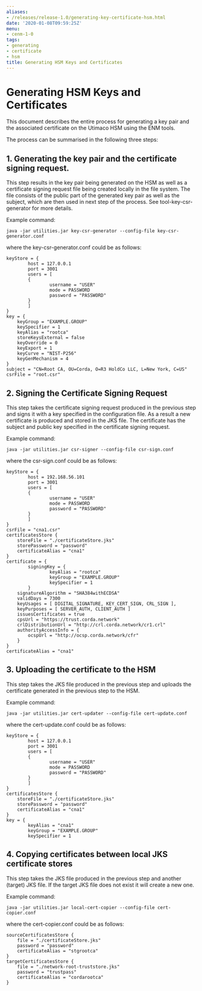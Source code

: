 ```yaml
---
aliases:
- /releases/release-1.0/generating-key-certificate-hsm.html
date: '2020-01-08T09:59:25Z'
menu:
- cenm-1-0
tags:
- generating
- certificate
- hsm
title: Generating HSM Keys and Certificates
---
```



# Generating HSM Keys and Certificates

This document describes the entire process for generating a key pair and the associated certificate on the Utimaco HSM
            using the ENM tools.

The process can be summarised in the following three steps:


## 1. Generating the key pair and the certificate signing request.

This step results in the key pair being generated on the HSM
                as well as a certificate signing request file being created locally in the file system. The file consists of the public
                part of the generated key pair as well as the subject, which are then used in next step of the process.
                See tool-key-csr-generator for more details.

Example command:

```guess
java -jar utilities.jar key-csr-generator --config-file key-csr-generator.conf
```
where the key-csr-generator.conf could be as follows:

```guess
keyStore = {
        host = 127.0.0.1
        port = 3001
        users = [
        {
                username = "USER"
                mode = PASSWORD
                password = "PASSWORD"
        }
        ]
}
key = {
    keyGroup = "EXAMPLE.GROUP"
    keySpecifier = 1
    keyAlias = "rootca"
    storeKeysExternal = false
    keyOverride = 0
    keyExport = 1
    keyCurve = "NIST-P256"
    keyGenMechanism = 4
}
subject = "CN=Root CA, OU=Corda, O=R3 HoldCo LLC, L=New York, C=US"
csrFile = "root.csr"
```

## 2. Signing the Certificate Signing Request

This step takes the certificate signing request produced in the previous step and signs it with a key specified in
                the configuration file. As a result a new certificate is produced and stored in the JKS file. The certificate has
                the subject and public key specified in the certificate signing request.

Example command:

```guess
java -jar utilities.jar csr-signer --config-file csr-sign.conf
```
where the csr-sign.conf could be as follows:

```guess
keyStore = {
        host = 192.168.56.101
        port = 3001
        users = [
        {
                username = "USER"
                mode = PASSWORD
                password = "PASSWORD"
        }
        ]
}
csrFile = "cna1.csr"
certificatesStore {
    storeFile = "./certificateStore.jks"
    storePassword = "password"
    certificateAlias = "cna1"
}
certificate = {
        signingKey = {
                keyAlias = "rootca"
                keyGroup = "EXAMPLE.GROUP"
                keySpecifier = 1
        }
    signatureAlgorithm = "SHA384withECDSA"
    validDays = 7300
    keyUsages = [ DIGITAL_SIGNATURE, KEY_CERT_SIGN, CRL_SIGN ],
    keyPurposes = [ SERVER_AUTH, CLIENT_AUTH ]
    issuesCertificates = true
    cpsUrl = "https://trust.corda.network"
    crlDistributionUrl = "http://crl.corda.network/cr1.crl"
    authorityAccessInfo = {
        ocspUrl = "http://ocsp.corda.network/cfr"
    }
}
certificateAlias = "cna1"
```

## 3. Uploading the certificate to the HSM

This step takes the JKS file produced in the previous step and uploads the certificate generated in the previous step
                to the HSM.

Example command:

```guess
java -jar utilities.jar cert-updater --config-file cert-update.conf
```
where the cert-update.conf could be as follows:

```guess
keyStore = {
        host = 127.0.0.1
        port = 3001
        users = [
        {
                username = "USER"
                mode = PASSWORD
                password = "PASSWORD"
        }
        ]
}
certificatesStore {
    storeFile = "./certificateStore.jks"
    storePassword = "password"
    certificateAlias = "cna1"
}
key = {
        keyAlias = "cna1"
        keyGroup = "EXAMPLE.GROUP"
        keySpecifier = 1
```

## 4. Copying certificates between local JKS certificate stores

This step takes the JKS file produced in the previous step and another (target) JKS file. If the target JKS file does not exist it will create a new one.

Example command:

```guess
java -jar utilities.jar local-cert-copier --config-file cert-copier.conf
```
where the cert-copier.conf could be as follows:

```guess
sourceCertificatesStore {
    file = "./certificateStore.jks"
    password = "password"
    certificateAlias = "stgrootca"
}
targetCertificatesStore {
    file = "./network-root-truststore.jks"
    password = "trustpass"
    certificateAlias = "cordarootca"
}
```

